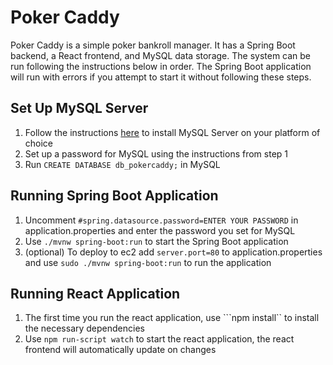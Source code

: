 # Poker Caddy

Poker Caddy is a simple poker bankroll manager. It has a Spring Boot backend, a React frontend, and MySQL data storage. The system can be run following the instructions below in order. The Spring Boot application will run with errors if you attempt to start it without following these steps.

## Set Up MySQL Server
1. Follow the instructions [here](https://dev.mysql.com/doc/mysql-getting-started/en/) to install MySQL Server on your platform of choice 
2. Set up a password for MySQL using the instructions from step 1
3. Run ```CREATE DATABASE db_pokercaddy;``` in MySQL

## Running Spring Boot Application
1. Uncomment ```#spring.datasource.password=ENTER YOUR PASSWORD``` in application.properties and enter the password you set for MySQL
2. Use ```./mvnw spring-boot:run``` to start the Spring Boot application
3. (optional) To deploy to ec2 add ```server.port=80``` to application.properties and use ```sudo ./mvnw spring-boot:run``` to run the application

## Running React Application
1. The first time you run the react application, use ```npm install`` to install the necessary dependencies
2. Use ```npm run-script watch``` to start the react application, the react frontend will automatically update on changes